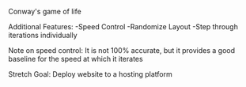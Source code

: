 Conway's game of life

Additional Features:
-Speed Control
-Randomize Layout
-Step through iterations individually

Note on speed control:
It is not 100% accurate, but it provides a good baseline for the speed at which it iterates

Stretch Goal: 
Deploy website to a hosting platform
